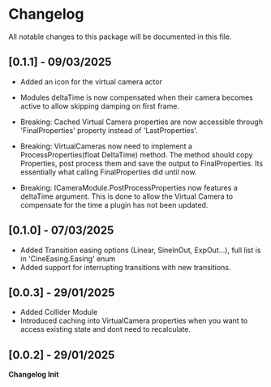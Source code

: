 # Changelog
All notable changes to this package will be documented in this file.

## [0.1.1] - 09/03/2025
- Added an icon for the virtual camera actor
- Modules deltaTime is now compensated when their camera becomes active to allow skipping damping on first frame.

- Breaking: Cached Virtual Camera properties are now accessible through 'FinalProperties' property instead of 'LastProperties'.
- Breaking: VirtualCameras now need to implement a ProcessProperties(float DeltaTime) method. The method should copy Properties, post process them and save the output to FinalProperties. Its essentially what calling FinalProperties did until now.
- Breaking: ICameraModule.PostProcessProperties now features a deltaTime argument. This is done to allow the Virtual Camera to compensate for the time a plugin has not been updated.

## [0.1.0] - 07/03/2025
- Added Transition easing options (Linear, SineInOut, ExpOut...), full list is in 'CineEasing.Easing' enum
- Added support for interrupting transitions with new transitions.

## [0.0.3] - 29/01/2025
- Added Collider Module
- Introduced caching into VirtualCamera properties when you want to access existing state and dont need to recalculate.


## [0.0.2] - 29/01/2025
**Changelog Init**
